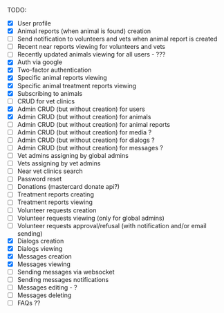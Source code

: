 TODO:
  - [x] User profile
  - [x] Animal reports (when animal is found) creation
  - [ ] Send notification to volunteers and vets when animal report is created
  - [ ] Recent near reports viewing for volunteers and vets
  - [ ] Recently updated animals viewing for all users - ???
  - [x] Auth via google
  - [x] Two-factor authentication
  - [x] Specific animal reports viewing
  - [x] Specific animal treatment reports viewing
  - [x] Subscribing to animals
  - [ ] CRUD for vet clinics
  - [x] Admin CRUD (but without creation) for users
  - [x] Admin CRUD (but without creation) for animals
  - [ ] Admin CRUD (but without creation) for animal reports
  - [ ] Admin CRUD (but without creation) for media ?
  - [ ] Admin CRUD (but without creation) for dialogs ?
  - [ ] Admin CRUD (but without creation) for messages ?
  - [ ] Vet admins assigning by global admins
  - [ ] Vets assigning by vet admins
  - [ ] Near vet clinics search
  - [ ] Password reset
  - [ ] Donations (mastercard donate api?)
  - [ ] Treatment reports creating
  - [ ] Treatment reports viewing
  - [ ] Volunteer requests creation
  - [ ] Volunteer requests viewing (only for global admins)
  - [ ] Volunteer requests approval/refusal (with notification and/or email sending)
  - [x] Dialogs creation
  - [x] Dialogs viewing
  - [x] Messages creation
  - [x] Messages viewing
  - [ ] Sending messages via websocket
  - [ ] Sending messages notifications
  - [ ] Messages editing - ?
  - [ ] Messages deleting
  - [ ] FAQs ??